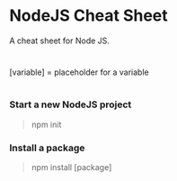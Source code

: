 # NodeJS Cheat Sheet

A cheat sheet for Node JS.

#

[variable] = placeholder for a variable

#

### Start a new NodeJS project

> npm init

### Install a package

> npm install [package]
